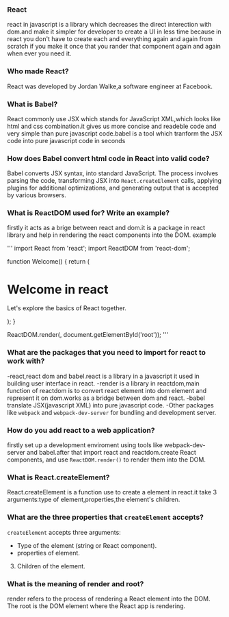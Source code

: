 ### React
react in javascript is a library which decreases the direct interection with dom.and make it simpler for developer to create a UI in less time because in react you don't have to create each and everything again and again from scratch if you make it once that you rander that component again and again when ever you need it.

### Who made React?
 React was developed by Jordan Walke,a software engineer at Facebook.

 ### What is Babel?
 React commonly use JSX which stands for JavaScript XML,which looks like html and css combination.it gives us more concise and readeble code and very simple than pure javascript code.babel is a tool which tranform the JSX code into pure javascript code in seconds


 ### How does Babel convert html code in React into valid code?
 Babel converts JSX syntax,  into standard JavaScript. The process involves parsing the code, transforming JSX into `React.createElement` calls, applying plugins for additional optimizations, and generating output that is accepted by various browsers.

 ### What is ReactDOM used for? Write an example?
 firstly it acts as a brige between react and dom.it is a package in react library and help in rendering the react components into the DOM.
 example
 <!DOCTYPE html>
<html lang="en">
<head>
  <meta charset="UTF-8">
  <meta name="viewport" content="width=device-width, initial-scale=1.0">
  <title>React App</title>
</head>
<body>
  <div id="root"></div>
  <script src="path/to/your/bundled/react/app.js"></script>
</body>
</html>

'''
import React from 'react';
import ReactDOM from 'react-dom';

function Welcome() {
  return (
    <div>
      <h1>Welcome in react</h1>
      <p>Let's explore the basics of React together.</p>
    </div>
  );
}

ReactDOM.render(<WelcomeMessage />, document.getElementById('root'));
'''





### What are the packages that you need to import for react to work with?
-react,react dom and babel.react is a library  in a javascript it used in building user interface in react.
-render is a library  in reactdom,main function of reactdom is to convert react element into dom element and represent it on dom.works as a bridge between dom and react.
-babel translate JSX(javascript XML) into pure javascript code.
-Other packages like `webpack` and `webpack-dev-server` for bundling and development server.



### How do you add react to a web application?
firstly set up a development enviroment using tools like webpack-dev-server and babel.after that import react and reactdom.create React components, and use `ReactDOM.render()` to render them into the DOM.


### What is React.createElement?
React.createElement is a function use to create a element in react.it take 3 arguments:type of element,properties,the element's children.

### What are the three properties that `createElement` accepts?
`createElement` accepts three arguments:
- Type of the element (string or React component).
- properties of element.
3. Children of the element.


### What is the meaning of render and root?
render refers to the process of rendering a React element into the DOM. The root is the DOM element where the React app is rendering.


